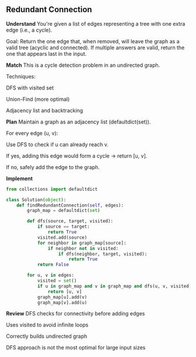 ## Redundant Connection
**Understand**
You're given a list of edges representing a tree with one extra edge (i.e., a cycle).

Goal:
Return the one edge that, when removed, will leave the graph as a valid tree (acyclic and connected). If multiple answers are valid, return the one that appears last in the input.

**Match**
This is a cycle detection problem in an undirected graph.

Techniques:

DFS with visited set

Union-Find (more optimal)

Adjacency list and backtracking

**Plan**
Maintain a graph as an adjacency list (defaultdict(set)).

For every edge (u, v):

Use DFS to check if u can already reach v.

If yes, adding this edge would form a cycle → return [u, v].

If no, safely add the edge to the graph.

**Implement**
```python
from collections import defaultdict

class Solution(object):
    def findRedundantConnection(self, edges):
        graph_map = defaultdict(set)

        def dfs(source, target, visited):
            if source == target:
                return True
            visited.add(source)
            for neighbor in graph_map[source]:
                if neighbor not in visited:
                    if dfs(neighbor, target, visited):
                        return True
            return False

        for u, v in edges:
            visited = set()
            if u in graph_map and v in graph_map and dfs(u, v, visited):
                return [u, v]
            graph_map[u].add(v)
            graph_map[v].add(u)
```

**Review**
DFS checks for connectivity before adding edges

Uses visited to avoid infinite loops

Correctly builds undirected graph

DFS approach is not the most optimal for large input sizes